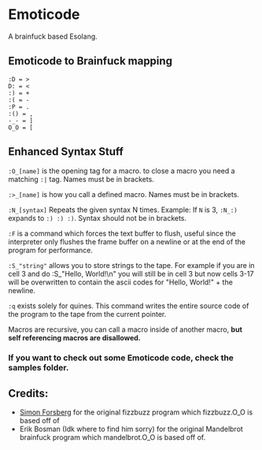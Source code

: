 # Emoticode
A brainfuck based Esolang.

## Emoticode to Brainfuck mapping
```
:D = >
D: = <
:) = +
:( = -
:P = .
:() = ,
-_- = ]
O_O = [
```

## Enhanced Syntax Stuff

```:O_[name]``` is the opening tag for a macro. to close a macro you need a matching ```:|``` tag. Names must be in brackets.

```:>_[name]``` is how you call a defined macro. Names must be in brackets.

```:N_[syntax]``` Repeats the given syntax N times. Example: If ```N``` is 3, ```:N_:)``` expands to ```:) :) :)```. Syntax should not be in brackets.

```:F``` is a command which forces the text buffer to flush, useful since the interpreter only flushes the frame buffer on a newline or at the end of the program for performance.

```:S_"string"``` allows you to store strings to the tape. For example if you are in cell 3 and do :S_"Hello, World!\n" you will still be in cell 3 but now cells 3-17 will be overwritten to contain the ascii codes for "Hello, World!" + the newline.

```:q``` exists solely for quines. This command writes the entire source code of the program to the tape from the current pointer.

Macros are recursive, you can call a macro inside of another macro, **but self referencing macros are disallowed.**

### If you want to check out some Emoticode code, check the samples folder.


## Credits:

- [Simon Forsberg](https://github.com/Zomis) for the original fizzbuzz program which fizzbuzz.O_O is based off of
- Erik Bosman (Idk where to find him sorry) for the original Mandelbrot brainfuck program which mandelbrot.O_O is based off of.
